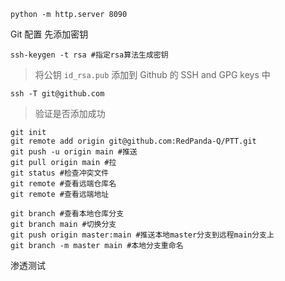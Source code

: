 
```
python -m http.server 8090
```



Git 配置
先添加密钥
```shell
ssh-keygen -t rsa #指定rsa算法生成密钥
```
>  将公钥 `id_rsa.pub` 添加到 Github 的 SSH and GPG keys 中

```shell
ssh -T git@github.com
```
>  验证是否添加成功

```shell
git init
git remote add origin git@github.com:RedPanda-Q/PTT.git
git push -u origin main #推送
git pull origin main #拉
git status #检查冲突文件
git remote #查看远端仓库名
git remote #查看远端地址
```


```shell
git branch #查看本地仓库分支
git branch main #切换分支
git push origin master:main #推送本地master分支到远程main分支上
git branch -m master main #本地分支重命名
```



渗透测试

